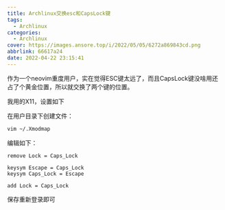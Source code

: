 ```yaml
---
title: Archlinux交换esc和CapsLock键
tags:
  - Archlinux
categories:
  - Archlinux
cover: https://images.ansore.top/i/2022/05/05/6272a869843cd.png
abbrlink: 66617a24
date: 2022-04-22 23:15:41
---
```


作为一个neovim重度用户，实在觉得ESC键太远了，而且CapsLock键没啥用还占了个黄金位置，所以就交换了两个键的位置。

我用的X11，设置如下

在用户目录下创建文件：

```bash
vim ~/.Xmodmap
```

编辑如下：

```
remove Lock = Caps_Lock

keysym Escape = Caps_Lock
keysym Caps_Lock = Escape

add Lock = Caps_Lock
```

保存重新登录即可
